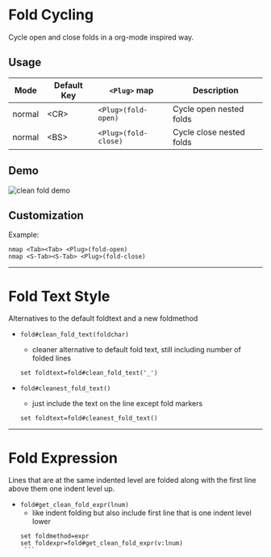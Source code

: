 Fold Cycling
============
Cycle open and close folds in a org-mode inspired way.

Usage
-----
| Mode   | Default Key | `<Plug>` map         | Description              |
| ------ | ----------- | -------------------- | ------------------------ |
| normal | \<CR>        | `<Plug>(fold-open)`  | Cycle open nested folds  |
| normal | \<BS>        | `<Plug>(fold-close)` | Cycle close nested folds |

Demo
----
![clean fold demo](https://cloud.githubusercontent.com/assets/2142684/7664231/d57b6300-fb32-11e4-9b34-e73ac9099e77.gif)

Customization
-------------
Example:
```vim
nmap <Tab><Tab> <Plug>(fold-open)
nmap <S-Tab><S-Tab> <Plug>(fold-close)
```

------------------------------------------------------------------------------


Fold Text Style
================
Alternatives to the default foldtext and a new foldmethod

* `fold#clean_fold_text(foldchar)`
    * cleaner alternative to default fold text, still including number of folded lines

    ```vim
    set foldtext=fold#clean_fold_text('_')
    ```

* `fold#cleanest_fold_text()`
    * just include the text on the line except fold markers
     ```vim
     set foldtext=fold#cleanest_fold_text()
     ```

------------------------------------------------------------------------------


Fold Expression
===============
Lines that are at the same indented level are folded along with the first line
above them one indent level up.

* `fold#get_clean_fold_expr(lnum)`
    * like indent folding but also include first line that is one indent level lower
     ```vim
     set foldmethod=expr
     set foldexpr=fold#get_clean_fold_expr(v:lnum)
      ```
